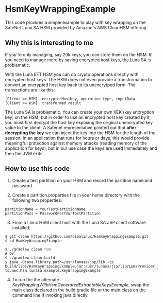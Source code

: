 # HsmKeyWrappingExample

This code provides a simple example to play with key wrapping on the
SafeNet Luna SA HSM provided by Amazon's AWS CloudHSM offering.

## Why this is interesting to me
If you're only managing, say 20k keys, you can store them on the HSM.  If you
need to manage more by saving encrypted host keys, the Luna SA is problematic.

With the Luna EFT HSM you can do crypto operations directly with encrypted
host keys.  The HSM does not even provide a transformation to convert an
encrypted host key back to its unencrytped form.  The transactions are like
this:
```
[Client => HSM]  encryptedHostKey, operation type, inputData
[Client <= HSM]  transformed result
```

The Luna SA is problematic.  You can create your own KEK (key encryption key)
on the HSM, but in order to use an encrypted host key created by it, you must
first decrypt the host key exposing the original unencrypted key value to the
client. A Safenet representative pointed out that **after decrypting the key**
we can inject the key into the HSM for the length of the session.  In an
application that runs for hours or days, this would provide meaningful protection
against memory attacks (reading memory of the applicaiton for keys), but in our
use case the keys are used immedaitely and then the JVM exits.

## How to use this code

1) Create a test partition on your HSM and record the partition name and password.

2) Create a partition.properties file in your home directory with the following
two properties: 
```
partitionName = YourTestPartitionName
partitionPass = PasswordForYourTestPartition
```

3) From a Linux HSM client host with the Luna SA JSP client software installed:
```
$ git clone https://github.com/dimalinux/HsmKeyWrappingExample.git
$ cd HsmKeyWrappingExample

$ ./gradlew clean run
# Or:
$ ./gradlew clean build
$ java -Djava.library.path=/usr/lunasa/jsp/lib -cp build/libs/HsmKeyWrappingExample.jar:/usr/lunasa/jsp/lib/LunaProvider.jar to.noc.hsm.lunasa.example.KeyWrappingExample
```

4) To run the the alternate <i>KeyWrappingWithHsmGeneratedExtractableKeysExample</i>,
swap the main class declared in the build.gradle file or the main class
on the command line if invoking java directly.
